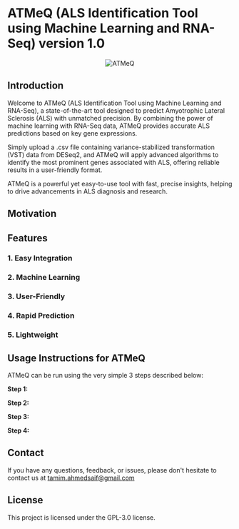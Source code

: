 # ATMeQ (ALS Identification Tool using Machine Learning and RNA-Seq) version 1.0
<p align="center">
<img src="" alt="ATMeQ" />
</p>

## Introduction
Welcome to ATMeQ (ALS Identification Tool using Machine Learning and RNA-Seq), a state-of-the-art tool designed to predict Amyotrophic Lateral Sclerosis (ALS) with unmatched precision. By combining the power of machine learning with RNA-Seq data, ATMeQ provides accurate ALS predictions based on key gene expressions.

Simply upload a .csv file containing variance-stabilized transformation (VST) data from DESeq2, and ATMeQ will apply advanced algorithms to identify the most prominent genes associated with ALS, offering reliable results in a user-friendly format. 

ATMeQ is a powerful yet easy-to-use tool with fast, precise insights, helping to drive advancements in ALS diagnosis and research.


## Motivation


## Features
### 1. Easy Integration 
### 2. Machine Learning
### 3. User-Friendly
### 4. Rapid Prediction 
### 5. Lightweight


## Usage Instructions for ATMeQ

ATMeQ can be run using the very simple 3 steps described below:

**Step 1:**


**Step 2:**


**Step 3:**


**Step 4:** 


## Contact

If you have any questions, feedback, or issues, please don't hesitate to contact us at tamim.ahmedsaif@gmail.com

## License

This project is licensed under the GPL-3.0 license.
